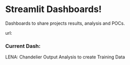 # Streamlit Dashboards!

Dashboards to share projects results, analysis and POCs.

url: 

### Current Dash: 
LENA: Chandelier Output Analysis to create Training Data
